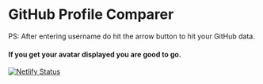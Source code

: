 # GitHub Profile Comparer 

PS: After entering username do hit the arrow button to hit your GitHub data. 

#### If you get your avatar displayed you are good to go.

[![Netlify Status](https://api.netlify.com/api/v1/badges/1ae3e48b-38a3-48e0-9252-119ebc9c1e9b/deploy-status)](https://app.netlify.com/sites/profile-comparer/deploys)
